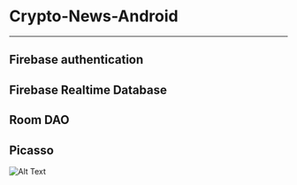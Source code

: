 # Crypto-News-Android
------------------
Firebase authentication
------------------
Firebase Realtime Database
------------------
Room DAO
------------------
Picasso
------------------
![Alt Text](https://media.giphy.com/media/vFKqnCdLPNOKc/giphy.gif)

